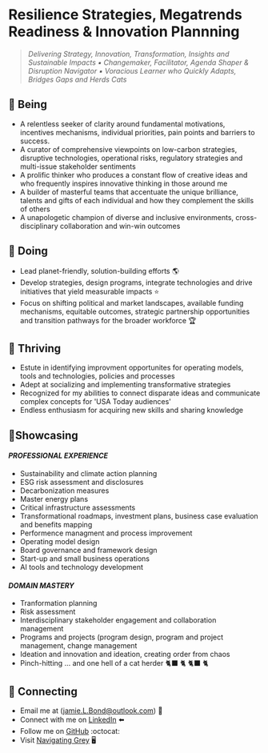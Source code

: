 #  Resilience Strategies, Megatrends Readiness & Innovation Plannning
> _Delivering Strategy, Innovation, Transformation, Insights and Sustainable Impacts ▪️ Changemaker, Facilitator, Agenda Shaper & Disruption Navigator ▪️ Voracious Learner who Quickly Adapts, Bridges Gaps and Herds Cats_

## :small_red_triangle_down: Being
* A relentless seeker of clarity around fundamental motivations, incentives mechanisms, individual priorities, pain points and barriers to success.
* A curator of comprehensive viewpoints on low-carbon strategies, disruptive technologies, operational risks, regulatory strategies and multi-issue stakeholder sentiments
* A prolific thinker who produces a constant flow of creative ideas and who frequently inspires innovative thinking in those around me
* A builder of masterful teams that accentuate the unique brilliance, talents and gifts of each individual and how they complement the skills of others
* A unapologetic champion of diverse and inclusive environments, cross-disciplinary collaboration and win-win outcomes

## :small_red_triangle_down: Doing
* Lead planet-friendly, solution-building efforts :earth_americas:
* Develop strategies, design programs, integrate technologies and drive initiatives that yield measurable impacts ⭐
* Focus on shifting political and market landscapes, available funding mechanisms, equitable outcomes, strategic partnership opportunities and transition pathways for the broader workforce 🏆

## :small_red_triangle_down: Thriving
* Estute in identifying improvment opportunites for operating models, tools and technologies, policies and processes
* Adept at socializing and implementing transformative strategies
* Recognized for my abilities to connect disparate ideas and communicate complex concepts for 'USA Today audiences'
* Endless enthusiasm for acquiring new skills and sharing knowledge


## :small_red_triangle_down:Showcasing
#### _PROFESSIONAL EXPERIENCE_
* Sustainability and climate action planning
* ESG risk assessment and disclosures
* Decarbonization measures
* Master energy plans
* Critical infrastructure assessments
* Transformational roadmaps, investment plans, business case evaluation and benefits mapping 
* Performence managment and process improvement
* Operating model design
* Board governance and framework design
* Start-up and small business operations
* AI tools and technology development

####  _DOMAIN MASTERY_
* Tranformation planning
* Risk assessment
* Interdisciplinary stakeholder engagement and collaboration management
* Programs and projects (program design, program and project management, change management
* Ideation and innovation and ideation, creating order from chaos
* Pinch-hitting ... and one hell of a cat herder :black_cat: :cat2: :black_cat: :cat2:

## :small_red_triangle_down: Connecting
* Email me at (jamie.L.Bond@outlook.com) :incoming_envelope: <br>
* Connect with me on [LinkedIn](www.linkedin.com/in/jamielbond) :arrow_left:<br>
* Follow me on [GitHub](github.com/jbondAI) :octocat: <br>
* Visit [Navigating Grey](navigating-grey.com) :desktop_computer: <br>


<!---
jbondAI/jbondAI is a ✨ special ✨ repository because its `README.md` (this file) appears on your GitHub profile.
You can click the Preview link to take a look at your changes.
--->
